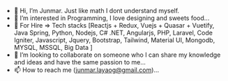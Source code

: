 - 👋 Hi, I’m Junmar. Just like math I dont understand myself.
- 👀 I’m interested in Programming, I love designing and sweets food...
- 🌱 For Hire => Tech stacks [Reactjs + Redux, Vuejs + Quasar + Vuetify, Java Spring, Python, Nodejs, C# .NET, Angularjs, PHP, Laravel, Code Igniter, Javascript, Jquery, Bootstrap, Tailwind, Material UI, Mongodb, MYSQL, MSSQL, Big Data ]
- 💞️ I’m looking to collaborate on someone who I can share my knowledge and ideas and have the same passion to me...
- 📫 How to reach me (junmar.layaog@gmail.com)...

<!---
Junzlay/Junzlay is a ✨ special ✨ repository because its `README.md` (this file) appears on your GitHub profile.
You can click the Preview link to take a look at your changes.
--->
